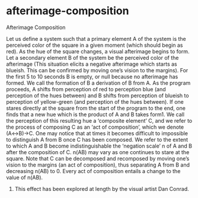 ﻿# afterimage-composition
 
Afterimage Composition

Let us define a system such that a primary element A of the system is the perceived color of the square in a given moment (which should begin as red). As the hue of the square changes, a visual afterimage begins to form. Let a secondary element B of the system be the perceived color of the afterimage (This situation elicits a negative afterimage which starts as blueish. This can be confirmed by moving one’s vision to the margins). For the first 5 to 10 seconds B is empty, or null because no afterimage has formed. We call the formation of B a derivation of B from A. As the program proceeds, A shifts from perception of red to perception blue (and perception of the hues between) and B shifts from perception of blueish to perception of yellow-green (and perception of the hues between). If one stares directly at the square from the start of the program to the end, one finds that a new hue which is the product of A and B takes form1. We call the perception of this resulting hue a ‘composite element’ C, and we refer to the process of composing C as an ‘act of composition’, which we denote (A↔B)→C. One may notice that at times it becomes difficult to impossible to distinguish A from B once C has been composed. We refer to the extent to which A and B become indistinguishable the ‘negation scale’ n of A and B after the composition of C. n(AB) may vary as one continues to stare at the square. Note that C can be decomposed and recomposed by moving one’s vision to the margins (an act of composition), thus separating A from B and decreasing n(AB) to 0. Every act of composition entails a change to the value of n(AB).   


1. This effect has been explored at length by the visual artist Dan Conrad.

